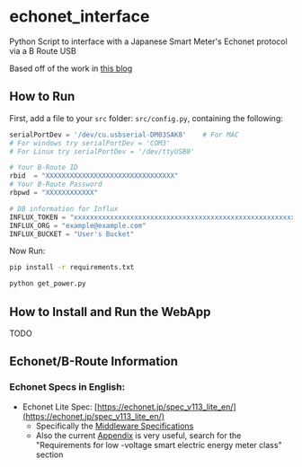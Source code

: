 # echonet_interface
Python Script to interface with a Japanese Smart Meter's Echonet protocol via a B Route USB

Based off of the work in [this blog](https://qiita.com/puma_46/items/9dfc27323674641ed5b4)

## How to Run
First, add a file to your `src` folder: `src/config.py`, containing the following:
```python
serialPortDev = '/dev/cu.usbserial-DM03SAK8'    # For MAC
# For windows try serialPortDev = 'COM3'
# For Linux try serialPortDev = '/dev/ttyUSB0'

# Your B-Route ID
rbid  = "XXXXXXXXXXXXXXXXXXXXXXXXXXXXXXXX"
# Your B-Route Password
rbpwd = "XXXXXXXXXXXX"

# DB information for Influx
INFLUX_TOKEN = "xxxxxxxxxxxxxxxxxxxxxxxxxxxxxxxxxxxxxxxxxxxxxxxxxxxxxxxxxx"
INFLUX_ORG = "example@example.com"
INFLUX_BUCKET = "User's Bucket"
```

Now Run:
```bash
pip install -r requirements.txt

python get_power.py
```

## How to Install and Run the WebApp
TODO 

## Echonet/B-Route Information

### Echonet Specs in English:
- Echonet Lite Spec: [https://echonet.jp/spec_v113_lite_en/](https://echonet.jp/spec_v113_lite_en/)
  - Specifically the [Middleware Specifications](https://echonet.jp/wp/wp-content/uploads/pdf/General/Standard/ECHONET_lite_V1_13_en/ECHONET-Lite_Ver.1.13(02)_E.pdf)
  - Also the current [Appendix](https://echonet.jp/spec_object_rn_en/) is very useful, search for the "Requirements for low -voltage smart electric energy meter class" section
